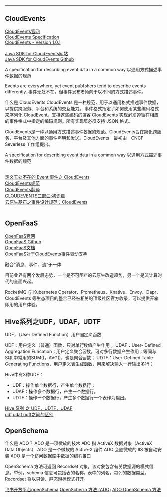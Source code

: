 














---------------------------------------------------------------------------------------------------------------------
## CloudEvents

[CloudEvents官网](https://cloudevents.io/)  
[CloudEvents Specification](https://github.com/cloudevents/spec)  
[CloudEvents - Version 1.0.1](https://github.com/cloudevents/spec/blob/v1.0.1/spec.md)  
[]()  
[Java SDK for CloudEvents网站](https://cloudevents.github.io/sdk-java/)  
[Java SDK for CloudEvents Github](https://github.com/cloudevents/sdk-java)  
[]()  


A specification for describing event data in a common way
以通用方式描述事件数据的规范

Events are everywhere, yet event publishers tend to describe events differently.
事件无处不在，但事件发布者倾向于以不同的方式描述事件。

什么是 CloudEvents
CloudEvents 是一种规范，用于以通用格式描述事件数据，以提供跨服务、平台和系统的交互能力。
事件格式指定了如何使用某些编码格式来序列化 CloudEvent。支持这些编码的兼容 CloudEvents 实现必须遵循在相应的事件格式中指定的编码规则。所有实现都必须支持 JSON 格式。


CloudEvents是一种以通用方式描述事件数据的规范。CloudEvents旨在简化跨服务，平台及其他方面的事件声明和发送。CloudEvents　最初由　CNCF Severless 工作组提出。

A specification for describing event data in a common way
以通用方式描述事件数据的规范






[]()  
[定义无处不在的 Event 事件之 CloudEvents](https://developer.aliyun.com/article/703687)  
[CloudEvents规范](https://skyao.io/learning-serverless/spec/cloudevents/)  
[CloudEvents翻译](https://jimmysong.io/serverless-handbook/core/cloudevents.html)  
[CLOUDEVENTS三部曲:初识篇](https://ustack.io/2020-12-20-CloudEvents%E4%B8%89%E9%83%A8%E6%9B%B2:%E5%88%9D%E8%AF%86%E7%AF%87.html)  
[云原生基石之事件设计规范：CloudEvents](https://zhuanlan.zhihu.com/p/72094231)  
[]()  
[]()  







## OpenFaaS

[OpenFaaS官网](https://www.openfaas.com/)  
[OpenFaaS Github](https://github.com/openfaas/faas)  
[OpenFaaS文档](https://docs.openfaas.com/)  
[OpenFaaS对于CloudEvents事件驱动支持](https://docs.openfaas.com/reference/triggers/#cloudevents)  
[]()  






融合“消息、事件、流”于一体

目前业界有两个发展态势，一个是不可阻挡的云原生改造趋势，另一个是流计算时代的全面兴起。

RocketMQ 与 Kubernetes Operator、Prometheus、Knative、Envoy、Dapr、CloudEvents 等生态项目的整合已经被相关的顶级社区官方收录，可以提供开箱即用的用户体验。






## Hive系列之UDF，UDAF，UDTF

UDF，（User Defined Function）用户自定义函数


UDF：用户定义（普通）函数，只对单行数值产生作用；
UDAF：User- Defined Aggregation Funcation；用户定义聚合函数，可对多行数据产生作用；等同与SQL中常用的SUM()，AVG()，也是聚合函数；
UDTF：User-Defined Table-Generating Functions，用户定义表生成函数，用来解决输入一行输出多行；


Hive中有3种UDF：
- UDF：操作单个数据行，产生单个数据行；
- UDAF：操作多个数据行，产生一个数据行。
- UDTF：操作一个数据行，产生多个数据行一个表作为输出。


[Hive 系列 之 UDF，UDTF，UDAF](https://cloud.tencent.com/developer/article/1486700)  
[udf,udaf,udtf之间的区别](https://blog.csdn.net/wyqwilliam/article/details/84500578)  
[]()  





## OpenSchema

什么是 ADO？
ADO 是一项微软的技术
ADO 指 ActiveX 数据对象（ActiveX Data Objects）
ADO 是一个微软的 Active-X 组件
ADO 会随微软的 IIS 被自动安装
ADO 是一个访问数据库中数据的编程接口


OpenSchema 方法可返回 Recordset 对象，该对象包含有关数据源的模式信息。举例，schema 信息可包括表的名称，表中的列名，每列的数据类型。Recordset 将以只读、静态游标模式打开。



[飞书开放平台openSchema](https://open.feishu.cn/document/uYjL24iN/ukzN4IjL5cDOy4SO3gjM)
[OpenSchema 方法 (ADO)](https://docs.microsoft.com/zh-cn/office/client-developer/access/desktop-database-reference/openschema-method-ado)
[ADO OpenSchema 方法](https://www.w3school.com.cn/ado/met_conn_openschema.asp)


